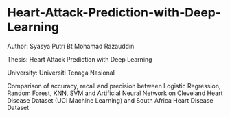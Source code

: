 # Heart-Attack-Prediction-with-Deep-Learning
Author: Syasya Putri Bt Mohamad Razauddin

Thesis: Heart Attack Prediction with Deep Learning 

University: Universiti Tenaga Nasional

Comparison of accuracy, recall and precision between Logistic Regression, Random Forest, KNN, SVM and Artificial Neural Network on Cleveland Heart Disease Dataset (UCI Machine Learning) and South Africa Heart Disease Dataset
